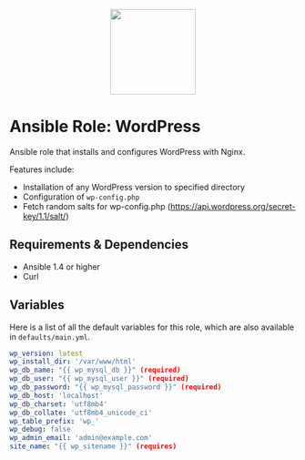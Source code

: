 <p align="center">
  <img width="150" height="150" src="https://upload.wikimedia.org/wikipedia/commons/9/98/WordPress_blue_logo.svg">
</p>

# Ansible Role: WordPress

Ansible role that installs and configures WordPress with Nginx.

Features include:
- Installation of any WordPress version to specified directory
- Configuration of `wp-config.php`
- Fetch random salts for wp-config.php (https://api.wordpress.org/secret-key/1.1/salt/)

## Requirements & Dependencies
- Ansible 1.4 or higher
- Curl

## Variables
Here is a list of all the default variables for this role, which are also available in `defaults/main.yml`.

```yaml
wp_version: latest
wp_install_dir: '/var/www/html'
wp_db_name: "{{ wp_mysql_db }}" (required)
wp_db_user: "{{ wp_mysql_user }}" (required)
wp_db_password: "{{ wp_mysql_password }}" (required)
wp_db_host: 'localhost'
wp_db_charset: 'utf8mb4'
wp_db_collate: 'utf8mb4_unicode_ci'
wp_table_prefix: 'wp_'
wp_debug: false
wp_admin_email: 'admin@example.com'
site_name: "{{ wp_sitename }}" (requires)
```

